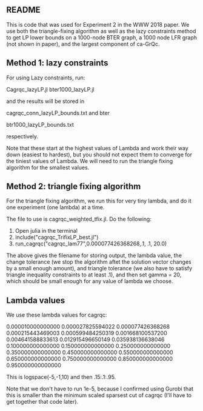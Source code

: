 ## README

This is code that was used for Experiment 2 in the WWW 2018 paper. We use both the triangle-fixing algorithm as well as the lazy constraints method to get LP lower bounds on a 1000-node BTER graph, a 1000 node LFR graph (not shown in paper), and the largest component of ca-GrQc.


## Method 1: lazy constraints
For using Lazy constraints, run:

Cagrqc_lazyLP.jl 
bter1000_lazyLP.jl

and the results will be stored in

cagrqc_conn_lazyLP_bounds.txt and
bter

btr1000_lazyLP_bounds.txt

respectively.

Note that these start at the highest values of Lambda and work their way down (easiest to hardest), but you should not expect them to converge for the tiniest values of Lambda. We will need to run the triangle fixing algorithm for the smallest values.

## Method 2: triangle fixing algorithm

For the triangle fixing algorithm, we run this for very tiny lambda, and do it one experiment (one lambda) at a time. 

The file to use is cagrqc_weighted_tfix.jl. Do the following:

1. Open julia in the terminal
2. include("cagrqc_TrifixLP_best.jl")
3. run_cagrqc("cagrqc_lam77",0.000077426368268,.1, .1, 20.0)

The above gives the filename for storing output, the lambda value, the change tolerance (we stop the algorithm aftet the solution vector changes by a small enough amount), and triangle tolerance (we also have to satisfy triangle inequality constraints to at least .1), and then set gamma = 20, which should be small enough for any value of lambda we choose.

## Lambda values

We use these lambda values for cagrqc:

   0.000010000000000
   0.000027825594022
   0.000077426368268
   0.000215443469003
   0.000599484250319
   0.001668100537200
   0.004641588833613
   0.012915496650149
   0.035938136638046
   0.100000000000000
   0.150000000000000
   0.250000000000000
   0.350000000000000
   0.450000000000000
   0.550000000000000
   0.650000000000000
   0.750000000000000
   0.850000000000000
   0.950000000000000
   
This is logspace(-5,-1,10) and then .15:.1:.95.

Note that we don't have to run 1e-5, because I confirmed using Gurobi that this is smaller than the minimum scaled sparsest cut of cagrqc (I'll have to get together that code later).

